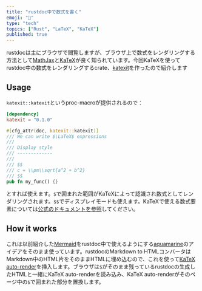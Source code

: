 ```yaml
---
title: "rustdoc中で数式を書く"
emoji: "🦀"
type: "tech"
topics: ["Rust", "LaTeX", "KaTeX"]
published: true
---
```


rustdocは主にブラウザで閲覧しますが、ブラウザ上で数式をレンダリングする方法として[MathJax][mathjax]と[KaTeX][katex]が良く知られています。今回KaTeXを使ってrustdoc中の数式をレンダリングするcrate、[katexit][katexit]を作ったので紹介します

[mathjax]: https://www.mathjax.org/
[katex]: https://katex.org/
[katexit]: https://docs.rs/katexit/0.1.0/katexit/

Usage
-----

`katexit::katexit`というproc-macroが提供されるので：

```toml:Cargo.toml
[dependency]
katexit = "0.1.0"
```

```rust
#[cfg_attr(doc, katexit::katexit)]
/// We can write $\LaTeX$ expressions
///
/// Display style
/// -------------
///
/// $$
/// c = \\pm\\sqrt{a^2 + b^2}
/// $$
pub fn my_func() {}
```

とすれば使えます。`$`で囲まれた範囲がKaTeXによって認識され数式としてレンダリングされます。`$$`でディスプレイモードも使えます。KaTeXで使える数式要素については[公式のドキュメントを参照][katex-doc]してください。

[katex-doc]: https://katex.org/docs/supported.html

How it works
-------------

これは以前紹介した[Mermaid][mermaid]をrustdoc中で使えるようにする[aquamarine][aquamarine]のアイデアをそのまま使っています。rustdocのMarkdown to HTMLコンバータはMarkdown中のHTML片をそのままHTMLに埋め込むので、これを使って[KaTeX auto-render][autorender]を挿入します。ブラウザは`$`がそのまま残っているrustdocの生成したHTMLと一緒にKaTeX auto-renderを読み込み、KaTeX auto-renderがそのページ中の`$`で囲まれた部分を置換します。

[mermaid]: https://mermaid-js.github.io/mermaid/
[aquamarine]: https://github.com/mersinvald/aquamarine
[autorender]: https://katex.org/docs/autorender.html
